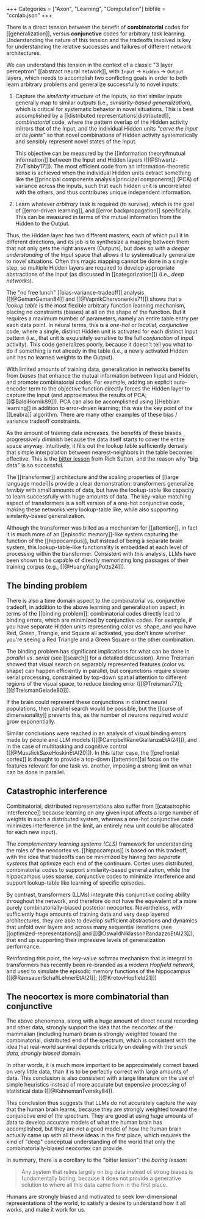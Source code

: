 +++
Categories = ["Axon", "Learning", "Computation"]
bibfile = "ccnlab.json"
+++

There is a direct tension between the benefit of **combinatorial** codes for [[generalization]], versus **conjunctive** codes for arbitrary task learning. Understanding the nature of this tension and the tradeoffs involved is key for understanding the relative successes and failures of different network architectures.

We can understand this tension in the context of a classic "3 layer perceptron" [[abstract neural network]], with `Input` $\rightarrow$ `Hidden` $\rightarrow$ `Output` layers, which needs to accomplish two conflicting goals in order to both learn arbitrary problems and generalize successfully to novel inputs:

1. Capture the _similarity structure_ of the Inputs, so that similar inputs generally map to similar outputs (i.e., _similarity-based generalization_), which is critical for systematic behavior in novel situations. This is best accomplished by a [[distributed representations|distributed]], _combinatorial_ code, where the pattern overlap of the Hidden activity mirrors that of the Input, and the individual Hidden units _"carve the input at its joints"_ so that novel combinations of Hidden activity systematically and sensibly represent novel states of the Input.

    This objective can be measured by the [[information theory#mutual information]] between the Input and Hidden layers ([[@Shwartz-ZivTishby17]]). The most efficient code from an information-theoretic sense is achieved when the individual Hidden units extract something like the [[principal components analysis|principal components]] (PCA) of variance across the inputs, such that each hidden unit is uncorrelated with the others, and thus contributes unique independent information.

2. Learn whatever _arbitrary_ task is required (to survive), which is the goal of [[error-driven learning]], and [[error backpropagation]] specifically. This can be measured in terms of the mutual information from the Hidden to the Output.

Thus, the Hidden layer has two different masters, each of which pull it in different directions, and its job is to synthesize a mapping between them that not only gets the right answers (Outputs), but does so with a _deeper understanding_ of the Input space that allows it to systematically generalize to novel situations. Often this magic mapping cannot be done in a single step, so multiple Hidden layers are required to develop appropriate abstractions of the input (as discussed in [[categorization]]) (i.e., _deep networks_).

The "no free lunch" [[bias-variance-tradeoff]] analysis ([[@GemanGeman84]] and [[@VapnikChervonenkis71]]) shows that a _lookup table_ is the most flexible arbitrary function learning mechanism, placing no constraints (biases) at all on the shape of the function. But it requires a maximum number of parameters, namely an entire table entry per each data point. In neural terms, this is a _one-hot_ or _localist_, _conjunctive_ code, where a single, distinct Hidden unit is activated for each distinct Input pattern (i.e., that unit is exquisitely sensitive to the full _conjunction_ of input activity). This code generalizes poorly, because it doesn't tell you what to do if something is not already in the table (i.e., a newly activated Hidden unit has no learned weights to the Output).

With limited amounts of training data, generalization in networks benefits from _biases_ that enhance the mutual information between Input and Hidden, and promote combinatorial codes. For example, adding an explicit auto-encoder term to the objective function directly forces the Hidden layer to capture the Input (and approximates the results of PCA; [[@BaldiHornik89]]). PCA can also be accomplished using [[Hebbian learning]] in addition to error-driven learning; this was the key point of the [[Leabra]] algorithm. There are many other examples of these bias / variance tradeoff constraints.

As the amount of training data increases, the benefits of these biases progressively diminish because the data itself starts to cover the entire space anyway. Intuitively, it fills out the lookup table sufficiently densely that simple interpolation between nearest-neighbors in the table becomes effective. This is the  [bitter lesson](http://www.incompleteideas.net/IncIdeas/BitterLesson.html) from Rich Sutton, and the reason why "big data" is so successful.

The [[transformer]] architecture and the scaling properties of [[large language model]]s provide a clear demonstration: transformers generalize _terribly_ with small amounts of data, but have the lookup-table like capacity to learn successfully with huge amounts of data. The key-value matching aspect of transformers is a soft version of a one-hot conjunctive code, making these networks very lookup-table like, while also supporting similarity-based generalization.

Although the transformer was billed as a mechanism for [[attention]], in fact it is much more of an [[episodic memory]]-like system capturing the function of the [[hippocampus]], but instead of being a separate brain system, this lookup-table-like functionality is embedded at each level of processing within the transformer. Consistent with this analysis, LLMs have been shown to be capable of directly memorizing long passages of their training corpus (e.g., [[@HuangYangPotts24]]).

## The binding problem

There is also a time domain aspect to the combinatorial vs. conjunctive tradeoff, in addition to the above learning and generalization aspect, in terms of the [[binding problem]]: combinatorial codes directly lead to binding errors, which are minimized by conjunctive codes. For example, if you have separate Hidden units representing color vs. shape, and you have Red, Green, Triangle, and Square all activated, you don't know whether you're seeing a Red Triangle and a Green Square or the other combination.

The binding problem has significant implications for what can be done in _parallel_ vs. _serial_ (see [[search]] for a detailed discussion). Anne Treisman showed that visual search on separably represented features (color vs. shape) can happen efficiently in parallel, but conjunctions require slower serial processing, constrained by top-down spatial attention to different regions of the visual space, to reduce binding error ([[@Treisman77]]; [[@TreismanGelade80]]).

If the brain could represent these conjunctions in distinct neural populations, then parallel search would be possible, but the [[curse of dimensionality]] prevents this, as the number of neurons required would grow exponentially.

Similar conclusions were reached in an analysis of visual binding errors made by people and LLM models ([[@CampbellRaneGiallanzaEtAl24]]), and in the case of multitasking and cognitive control ([[@MusslickSaxeHoskinEtAl20]]). In this latter case, the [[prefrontal cortex]] is thought to provide a top-down [[attention]]al focus on the features relevant for one task vs. another, imposing a strong limit on what can be done in parallel.

## Catastrophic interference 

Combinatorial, distributed representations also suffer from [[catastrophic interference]] because learning on any given input affects a large number of weights in such a distributed system, whereas a one-hot conjunctive code minimizes interference (in the limit, an entirely new unit could be allocated for each new input). 

The _complementary learning systems (CLS)_ framework for understanding the roles of the neocortex vs. [[hippocampus]] is based on this tradeoff, with the idea that tradeoffs can be minimized by having _two separate systems_ that optimize each end of the continuum. Cortex uses distributed, combinatorial codes to support similarity-based generalization, while the hippocampus uses sparse, conjunctive codes to minimize interference and support lookup-table like learning of specific episodes.

By contrast, transformers (LLMs) integrate this conjunctive coding ability throughout the network, and therefore do not have the equivalent of a more purely combinatorially-biased posterior neocortex. Nevertheless, with sufficiently huge amounts of training data and very deep layered architectures, they are able to develop sufficient abstractions and dynamics that unfold over layers and across many sequential iterations (see [[optimized-representations]] and [[@OswaldNiklassonRandazzoEtAl23]]), that end up supporting their impressive levels of generalization performance.

Reinforcing this point, the key-value softmax mechanism that is integral to transformers has recently been re-branded as a _modern Hopfield network_, and used to simulate the episodic memory functions of the hippocampus ([[@RamsauerSchaflLehnerEtAl21]]; [[@KrotovHopfield21]])

## The neocortex is more combinatorial than conjunctive

The above phenomena, along with a huge amount of direct neural recording and other data, strongly support the idea that the neocortex of the mammalian (including human) brain is strongly weighted toward the combinatorial, distributed end of the spectrum, which is consistent with the idea that real-world survival depends critically on dealing with the _small data, strongly biased_ domain.

In other words, it is much more important to be approximately correct based on very little data, than it is to be perfectly correct with large amounts of data. This conclusion is also consistent with a large literature on the use of simple heuristics instead of more accurate but expensive processing of statistical data ([[@KahnemanTversky84]).

This conclusion thus suggests that LLMs do not accurately capture the way that the human brain learns, because they are strongly weighted toward the conjunctive end of the spectrum. They are good at using huge amounts of data to develop accurate models of what the human brain has accomplished, but they are not a good model of how the human brain actually came up with all these ideas in the first place, which requires the kind of "deep" conceptual understanding of the world that only the combinatorially-biased neocortex can provide.

In summary, there is a corollary to the "bitter lesson": the _boring lesson_:

> Any system that relies largely on big data instead of strong biases is fundamentally boring, because it does not provide a generative solution to where all this data came from in the first place.

Humans are strongly biased and motivated to seek low-dimensional representations of the world, to satisfy a desire to understand how it all works, and make it work for us.

